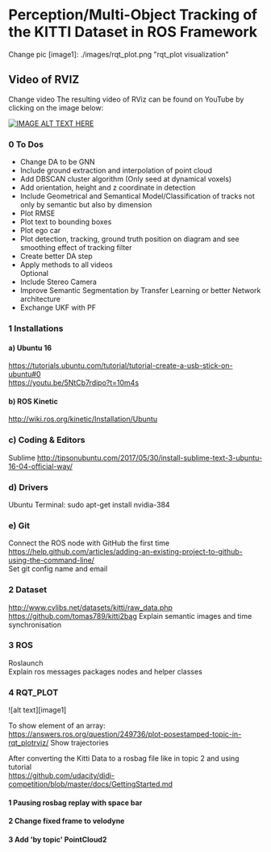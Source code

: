 # Perception/Multi-Object Tracking of the KITTI Dataset in ROS Framework

[//]: # (Image References)

Change pic
[image1]: ./images/rqt_plot.png "rqt_plot visualization"
## Video of RVIZ

Change video
The resulting video of RViz can be found on YouTube by clicking on the image below:

[![IMAGE ALT TEXT HERE](https://img.youtube.com/vi/pQ3EL-UoUpI/0.jpg)](https://www.youtube.com/watch?v=pQ3EL-UoUpI)

### 0 To Dos  
- Change DA to be GNN  
- Include ground extraction and interpolation of point cloud
- Add DBSCAN cluster algorithm  (Only seed at dynamical voxels) 
- Add orientation, height and z coordinate in detection  
- Include Geometrical and Semantical Model/Classification of tracks not only by semantic but also by dimension  
- Plot RMSE   
- Plot text to bounding boxes   
- Plot ego car    
- Plot detection, tracking, ground truth position on diagram and see smoothing effect of tracking filter  
- Create better DA step   
- Apply methods to all videos   
Optional  
- Include Stereo Camera  
- Improve Semantic Segmentation by Transfer Learning or better Network architecture  
- Exchange UKF with PF

### 1 Installations

#### a) Ubuntu 16   
https://tutorials.ubuntu.com/tutorial/tutorial-create-a-usb-stick-on-ubuntu#0   
https://youtu.be/5NtCb7rdipo?t=10m4s

#### b) ROS Kinetic
http://wiki.ros.org/kinetic/Installation/Ubuntu   

### c) Coding & Editors
Sublime
http://tipsonubuntu.com/2017/05/30/install-sublime-text-3-ubuntu-16-04-official-way/

### d) Drivers
Ubuntu Terminal: sudo apt-get install nvidia-384

### e) Git
Connect the ROS node with GitHub the first time   
https://help.github.com/articles/adding-an-existing-project-to-github-using-the-command-line/   
Set git config name and email

### 2 Dataset
http://www.cvlibs.net/datasets/kitti/raw_data.php   
https://github.com/tomas789/kitti2bag
Explain semantic images and time synchronisation

### 3 ROS

Roslaunch  
Explain ros messages packages nodes and helper classes

### 4 RQT_PLOT

![alt text][image1]   

To show element of an array: https://answers.ros.org/question/249736/plot-posestamped-topic-in-rqt_plotrviz/
Show trajectories  


After converting the Kitti Data to a rosbag file like in topic 2 and using tutorial   
https://github.com/udacity/didi-competition/blob/master/docs/GettingStarted.md
#### 1 Pausing rosbag replay with space bar
#### 2 Change fixed frame to velodyne
#### 3 Add 'by topic' PointCloud2

